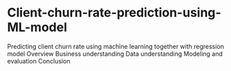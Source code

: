 # Client-churn-rate-prediction-using-ML-model
Predicting client churn rate using machine learning together with regression model
Overview
Business understanding
Data understanding
Modeling and evaluation
Conclusion
